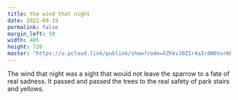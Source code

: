 ```yaml
---
title: the wind that night
date: 2022-09-19
permalink: false
margin_left: 50
width: 405
height: 720
master: "https://u.pcloud.link/publink/show?code=XZhkvJ0Z1r4aIrdW0VurKRrHSgjYGXnVRTy0"
---
```

The wind that night was a sight that would not leave the sparrow to a fate of real sadness. It passed and passed the trees to the real safety of park stairs and yellows.